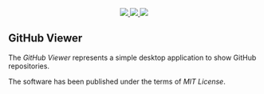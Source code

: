 <p align="center">
  <a href="https://github.com/akesseler/GitHubViewer/blob/master/LICENSE.md" alt="license">
    <img src="https://img.shields.io/github/license/akesseler/GitHubViewer.svg" />
  </a>
  <a href="https://github.com/akesseler/GitHubViewer/releases/latest" alt="latest">
    <img src="https://img.shields.io/github/release/akesseler/GitHubViewer.svg" />
  </a>
  <a href="https://github.com/akesseler/GitHubViewer/archive/master.zip" alt="master">
    <img src="https://img.shields.io/github/languages/code-size/akesseler/GitHubViewer.svg" />
  </a>
</p>

## GitHub Viewer

The _GitHub Viewer_ represents a simple desktop application to show GitHub repositories.

The software has been published under the terms of _MIT License_.
